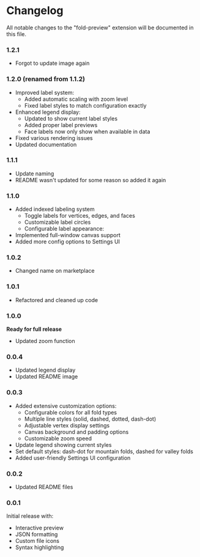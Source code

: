 # Changelog

All notable changes to the "fold-preview" extension will be documented in this file.

### 1.2.1
- Forgot to update image again

### 1.2.0 (renamed from 1.1.2)
- Improved label system:
  - Added automatic scaling with zoom level
  - Fixed label styles to match configuration exactly
- Enhanced legend display:
  - Updated to show current label styles
  - Added proper label previews
  - Face labels now only show when available in data
- Fixed various rendering issues
- Updated documentation

### 1.1.1
- Update naming
- README wasn't updated for some reason so added it again

### 1.1.0
- Added indexed labeling system
  - Toggle labels for vertices, edges, and faces
  - Customizable label circles
  - Configurable label appearance:
- Implemented full-window canvas support
- Added more config options to Settings UI

### 1.0.2
- Changed name on marketplace

### 1.0.1
- Refactored and cleaned up code

### 1.0.0
**Ready for full release**
- Updated zoom function

### 0.0.4
- Updated legend display
- Updated README image 

### 0.0.3
- Added extensive customization options:
  - Configurable colors for all fold types
  - Multiple line styles (solid, dashed, dotted, dash-dot)
  - Adjustable vertex display settings
  - Canvas background and padding options
  - Customizable zoom speed
- Update legend showing current styles
- Set default styles: dash-dot for mountain folds, dashed for valley folds
- Added user-friendly Settings UI configuration

### 0.0.2
- Updated README files

### 0.0.1
Initial release with:
- Interactive preview
- JSON formatting
- Custom file icons
- Syntax highlighting